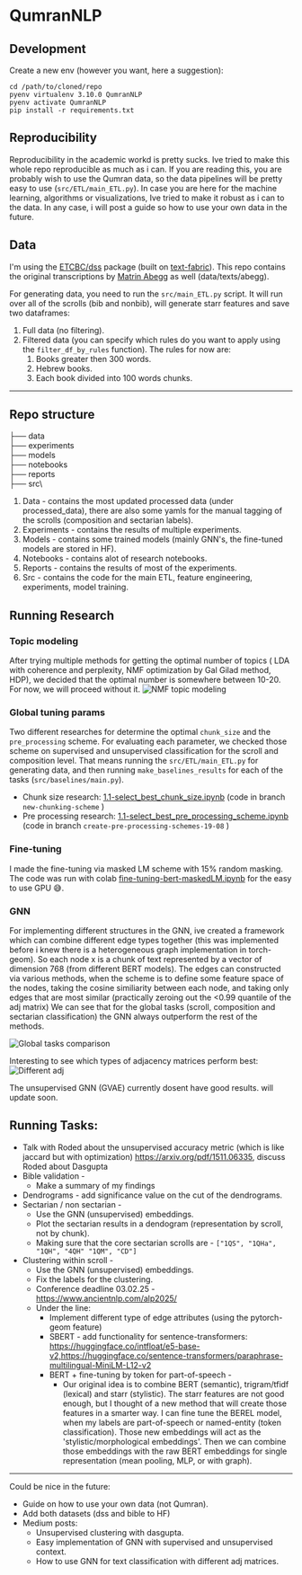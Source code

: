 # QumranNLP
## Development
Create a new env (however you want, here a suggestion):
```shell
cd /path/to/cloned/repo
pyenv virtualenv 3.10.0 QumranNLP
pyenv activate QumranNLP
pip install -r requirements.txt
```

## Reproducibility
Reproducibility in the academic workd is pretty sucks. Ive tried to make this whole repo reproducible as much as i can.
If you are reading this, you are probably wish to use the Qumran data, so the data pipelines will be pretty easy to use (`src/ETL/main_ETL.py`).
In case you are here for the machine learning, algorithms or visualizations, Ive tried to make it robust as i can to the data.
In any case, i will post a guide so how to use your own data in the future.



## Data
I'm using the [ETCBC/dss](https://github.com/ETCBC/dss/tree/master) package (built on [text-fabric](https://github.com/annotation/text-fabric/)).
This repo contains the original transcriptions by [Matrin Abegg](https://en.wikipedia.org/wiki/Martin_Abegg) as well (data/texts/abegg).

For generating data, you need to run the `src/main_ETL.py` script.
It will run over all of the scrolls (bib and nonbib), will generate starr features and save two dataframes:
1. Full data (no filtering).
2. Filtered data (you can specify which rules do you want to apply using the `filter_df_by_rules` function). The rules for now are:
   1. Books greater then 300 words.
   2. Hebrew books.
   3. Each book divided into 100 words chunks.





---
## Repo structure

├── data\
├── experiments\
├── models\
├── notebooks\
├── reports\
├── src\

1. Data - contains the most updated processed data (under processed_data), there are also some yamls for the manual tagging of the scrolls (composition and sectarian labels).
2. Experiments - contains the results of multiple experiments.
3. Models - contains some trained models (mainly GNN's, the fine-tuned models are stored in HF).
4. Notebooks - contains alot of research notebooks.
5. Reports - contains the results of most of the experiments.
6. Src - contains the code for the main ETL, feature engineering, experiments, model training.

## Running Research
### Topic modeling
After trying multiple methods for getting the optimal number of topics 
( LDA with coherence and perplexity, NMF optimization by Gal Gilad method, HDP), we decided that the optimal number is somewhere between 10-20.
For now, we will proceed without it.
![NMF topic modeling](reports/plots/nmf_topic_modeling.png "NMF topic modeling")


### Global tuning params
Two different researches for determine the optimal `chunk_size` and the `pre_processing` scheme.
For evaluating each parameter, we checked those scheme on supervised and unsupervised classification for the scroll and composition level.
That means running the `src/ETL/main_ETL.py` for generating data, and then running `make_baselines_results` for each of the tasks (`src/baselines/main.py`).
* Chunk size research: [1.1-select_best_chunk_size.ipynb](notebooks%2F1.1-select_best_chunk_size.ipynb) (code in branch `new-chunking-scheme` )
* Pre processing research: [1.1-select_best_pre_processing_scheme.ipynb](notebooks%2F1.1-select_best_pre_processing_scheme.ipynb) (code in branch `create-pre-processing-schemes-19-08` )

### Fine-tuning
I made the fine-tuning via masked LM scheme with 15% random masking. 
The code was run with colab [fine-tuning-bert-maskedLM.ipynb](https://colab.research.google.com/drive/1N60StbssmT7ssd7ykXP9apKdaVdBa8-7?usp=sharing) for the easy to use GPU 😅. 

### GNN
For implementing different structures in the GNN, ive created a framework which can combine different edge types together (this was implemented before i knew there is a heterogeneous graph implementation in torch-geom).
So each node x is a chunk of text represented by a vector of dimension 768 (from different BERT models).
The edges can constructed via various methods, when the scheme is to define some feature space of the nodes, taking the cosine similiarity between each node, and taking only edges that are most similar (practically zeroing out the <0.99 quantile of the adj matrix)
We can see that for the global tasks (scroll, composition and sectarian classification) the GNN always outperform the rest of the methods.

![Global tasks comparison](experiments/dss/gnn/comparsion_plot_all_tasks.png "Global tasks comparison")

Interesting to see which types of adjacency matrices perform best:
![Different adj](experiments/dss/gnn/comparsion_plot_all_tasks_different_adj.png "Different adj")

The unsupervised GNN (GVAE) currently dosent have good results. will update soon.

## Running Tasks:
- Talk with Roded about the unsupervised accuracy metric (which is like jaccard but with optimization) https://arxiv.org/pdf/1511.06335, discuss Roded about Dasgupta
- Bible validation - 
  - Make a summary of my findings
- Dendrograms - add significance value on the cut of the dendrograms.
- Sectarian / non sectarian - 
  - Use the GNN (unsupervised) embeddings.
  - Plot the sectarian results in a dendogram (representation by scroll, not by chunk).
  - Making sure that the core sectarian scrolls are - `["1QS", "1QHa", "1QH", "4QH" "1QM", "CD"]`
- Clustering within scroll - 
  - Use the GNN (unsupervised) embeddings.
  - Fix the labels for the clustering.
  - Conference deadline 03.02.25 - https://www.ancientnlp.com/alp2025/
  - Under the line:
    - Implement different type of edge attributes (using the pytorch-geom feature) 
    - SBERT - add functionality for sentence-transformers: https://huggingface.co/intfloat/e5-base-v2,https://huggingface.co/sentence-transformers/paraphrase-multilingual-MiniLM-L12-v2 
    - BERT + fine-tuning by token for part-of-speech - 
      - Our original idea is to combine BERT (semantic), trigram/tfidf (lexical) and starr (stylistic). The starr features are not good enough, but I thought of a new method that will create those features in a smarter way. I can fine tune the BEREL model, when my labels are part-of-speech or named-entity (token classification).
        Those new embeddings will act as the 'stylistic/morphological embeddings'.
        Then we can combine those embeddings with the raw BERT embeddings for single representation (mean pooling, MLP, or with graph).
 

----- 
Could be nice in the future:
* Guide on how to use your own data (not Qumran).
* Add both datasets (dss and bible to HF)
* Medium posts:
  * Unsupervised clustering with dasgupta.
  * Easy implementation of GNN with supervised and unsupervised context. 
  * How to use GNN for text classification with different adj matrices.
